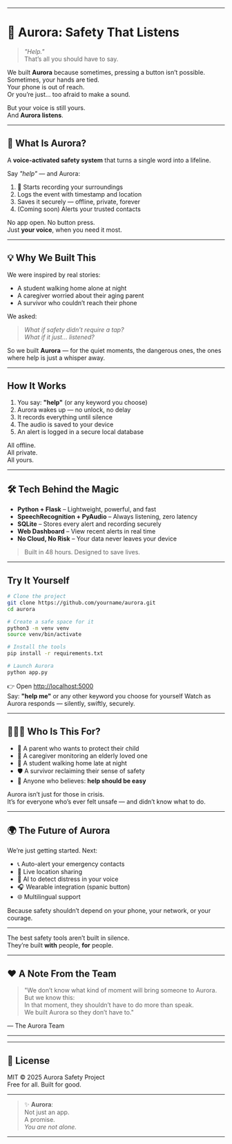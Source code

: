 
---

# 🌌 Aurora: Safety That Listens

> *"Help."*  
> That’s all you should have to say.

We built **Aurora** because sometimes, pressing a button isn’t possible.  
Sometimes, your hands are tied.  
Your phone is out of reach.  
Or you’re just… too afraid to make a sound.

But your voice is still yours.  
And **Aurora listens**.

---

## 🌟 What Is Aurora?

A **voice-activated safety system** that turns a single word into a lifeline.

Say *"help"* — and Aurora:
1. 🔴 Starts recording your surroundings
2.  Logs the event with timestamp and location
3.  Saves it securely — offline, private, forever
4.  (Coming soon) Alerts your trusted contacts

No app open. No button press.  
Just **your voice**, when you need it most.

---

## 💡 Why We Built This

We were inspired by real stories:
- A student walking home alone at night
- A caregiver worried about their aging parent
- A survivor who couldn’t reach their phone

We asked:  
> _What if safety didn’t require a tap?_  
> _What if it just… listened?_

So we built **Aurora** — for the quiet moments, the dangerous ones, the ones where help is just a whisper away.

---

## How It Works

1. You say: **"help"** (or any keyword you choose)
2. Aurora wakes up — no unlock, no delay
3. It records everything until silence
4. The audio is saved to your device
5. An alert is logged in a secure local database

All offline.  
All private.  
All yours.

---

## 🛠️ Tech Behind the Magic

-  **Python + Flask** – Lightweight, powerful, and fast
-  **SpeechRecognition + PyAudio** – Always listening, zero latency
-  **SQLite** – Stores every alert and recording securely
-  **Web Dashboard** – View recent alerts in real time
-  **No Cloud, No Risk** – Your data never leaves your device

> Built in 48 hours. Designed to save lives.

---

##  Try It Yourself

```bash
# Clone the project
git clone https://github.com/yourname/aurora.git
cd aurora

# Create a safe space for it
python3 -m venv venv
source venv/bin/activate

# Install the tools
pip install -r requirements.txt

# Launch Aurora
python app.py
```

👉 Open [http://localhost:5000](http://localhost:5000)  
Say: **"help me"**  or any other keyword you choose for yourself
Watch as Aurora responds — silently, swiftly, securely.

---

## 🧑‍🤝‍🧑 Who Is This For?

- 🧒 A parent who wants to protect their child
- 👵 A caregiver monitoring an elderly loved one
- 🚓 A student walking home late at night
- 🛡️ A survivor reclaiming their sense of safety
- 💙 Anyone who believes: **help should be easy**

Aurora isn’t just for those in crisis.  
It’s for everyone who’s ever felt unsafe — and didn’t know what to do.

---

## 🌍 The Future of Aurora

We’re just getting started. Next:
- 📞 Auto-alert your emergency contacts
- 📍 Live location sharing
- 🧠 AI to detect distress in your voice
- 🎧 Wearable integration (spanic button)
- 🌐 Multilingual support

Because safety shouldn’t depend on your phone, your network, or your courage.

---


The best safety tools aren’t built in silence.  
They’re built **with** people, **for** people.

---

## ❤️ A Note From the Team

> "We don’t know what kind of moment will bring someone to Aurora.  
> But we know this:  
> In that moment, they shouldn’t have to do more than speak.  
> We built Aurora so they don’t have to."

— The Aurora Team

---


---

## 📄 License

MIT © 2025 Aurora Safety Project  
Free for all. Built for good.

---

> ✨ **Aurora**:  
> Not just an app.  
> A promise.  
> *You are not alone.*

---
